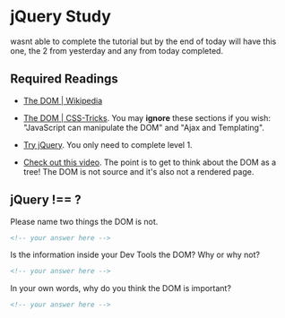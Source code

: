 # jQuery Study

wasnt able to complete the tutorial but by the end of today will have this one, the 2 from yesterday and any from today completed.

## Required Readings

-   [The DOM | Wikipedia](https://en.wikipedia.org/wiki/Document_Object_Model)

-   [The DOM | CSS-Tricks](https://css-tricks.com/dom/). You may **ignore**
    these sections if you wish: "JavaScript can manipulate the DOM" and "Ajax
    and Templating".

-   [Try jQuery](http://try.jquery.com/). You only need to complete level 1.

-   [Check out this video](https://www.youtube.com/watch?v=n1cKlKM3jYI). The
point is to get to think about the DOM as a tree! The DOM is not source and
it's also not a rendered page.

## jQuery !== ?

Please name two things the DOM is not.

```md
<!-- your answer here -->
```

Is the information inside your Dev Tools the DOM? Why or why not?

```md
<!-- your answer here -->
```

In your own words, why do you think the DOM is important?

```md
<!-- your answer here -->
```
